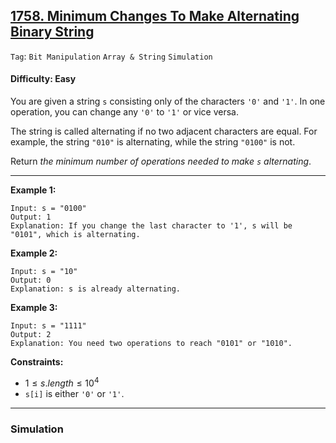 ## [1758. Minimum Changes To Make Alternating Binary String](https://leetcode.com/problems/minimum-changes-to-make-alternating-binary-string)

```Tag```: ```Bit Manipulation``` ```Array & String``` ```Simulation```

#### Difficulty: Easy

You are given a string ```s``` consisting only of the characters ```'0'``` and ```'1'```. In one operation, you can change any ```'0'``` to ```'1'``` or vice versa.

The string is called alternating if no two adjacent characters are equal. For example, the string ```"010"``` is alternating, while the string ```"0100"``` is not.

Return _the minimum number of operations needed to make ```s``` alternating_.

---

__Example 1:__
```
Input: s = "0100"
Output: 1
Explanation: If you change the last character to '1', s will be "0101", which is alternating.
```

__Example 2:__
```
Input: s = "10"
Output: 0
Explanation: s is already alternating.
```

__Example 3:__
```
Input: s = "1111"
Output: 2
Explanation: You need two operations to reach "0101" or "1010".
```

__Constraints:__

- $1 \le s.length \le 10^4$
- ```s[i]``` is either ```'0'``` or ```'1'```.

---

### Simulation

```Python

```
